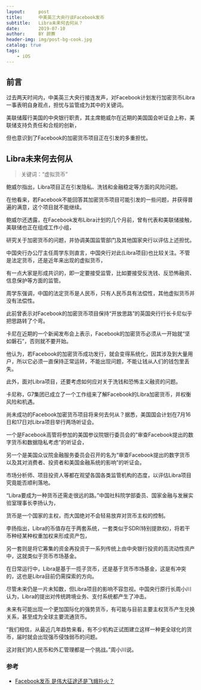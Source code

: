 ```yaml
---
layout:     post
title:      中美英三大央行谈Facebook发币
subtitle:   Libra未来何去何从？
date:       2019-07-10
author:     BY 颜赛
header-img: img/post-bg-cook.jpg
catalog: true
tags:
    - iOS
---
```


## 前言

过去两天时间内，中美英三大央行接连发声，对Facebook计划发行加密货币Libra一事表明自身观点，担忧与监管成为其中的关键词。

美联储履行美国的中央银行职责，其主席鲍威尔在近期的美国国会听证会上称，美联储支持负责任和合规的创新，

但也意识到了Facebook的加密货币项目正在引发的多重担忧。




## Libra未来何去何从

>关键词：“虚拟货币”


鲍威尔指出，Libra项目正在引发隐私、洗钱和金融稳定等方面的风险问题。

在他看来，若Facebook不能回答其加密货币项目可能引发的一些问题，并获得普遍的满意，这个项目就不能继续。

鲍威尔还透露，在Facebook发布Libra计划的几个月前，曾有代表和美联储接触，美联储也正在组成工作小组，

研究关于加密货币的问题，并协调美国监管部门及其他国家央行以评估上述担忧。

中国央行办公厅主任周学东则直言，中国央行对此(Libra项目)也比较关注。不管是法定货币，还是近年来出现的虚拟货币，

有一点大家是形成共识的，即一定要接受监管，比如要接受反洗钱、反恐怖融资、信息保护等方面的监管。

周学东强调，中国的法定货币是人民币，只有人民币具有法偿性，其他虚拟货币并没有法偿性。

此前曾表示对Facebook的加密货币项目保持“开放思路”的英国央行行长卡尼似乎把思路转了个弯。

卡尼在近期的一个新闻发布会上表示，Facebook的加密货币必须从一开始就“坚如磐石”，否则就不要开始。

他认为，若Facebook的加密货币成功发行，就会变得系统化，因其涉及到大量用户，所以它必须一直保持正常运转，不能出现问题，不能让钱从人们的钱包里丢失。

此外，面对Libra项目，还要考虑如何应对关于洗钱和恐怖主义融资的问题。

卡尼称，G7集团已成立了一个工作组来了解Facebook的Libra加密货币，并权衡风险和机遇。

尚未成功的Facebook加密货币项目将来何去何从？据悉，美国国会计划在7月16日和17日对Libra项目举行两场听证会。

一个是Facebook高管将参加的美国参议院银行委员会的“审查Facebook提出的数字货币和数据隐私考虑”的听证会，

另一个是美国众议院金融服务委员会召开的名为“审查Facebook提出的数字货币以及其对消费者、投资者和美国金融系统的影响”的听证会。

市场分析师、项目投资人等都在观望各国各类监管机构的态度，以评估Libra项目究竟能否顺利落地。

“Libra要成为一种货币还需走很远的路。”中国社科院学部委员、国家金融与发展实验室理事长李扬认为，

货币是一个国家的主权，而大国绝对不会轻易放弃对货币主权的控制。

李扬指出，Libra的币值存在于两套系统，一套类似于SDR(特别提款权)，将若干币种经某种权重加权来形成资产包，

另一套则是将它筹集的资金再投资于一系列传统上由中央银行投资的高流动性资产中，这就类似于货币市场基金。

在日常运行中，Libra是基于一揽子货币，还是基于货币市场基金，这是有冲突的，这也是Libra目前仍需探索的方向。


尽管未来仍是一片未知数，但Libra项目的影响不容忽视。中国央行原行长周小川认为，Libra的提出对传统跨境业务、支付系统都产生了冲击。


未来有可能出现一个更加国际化的强势货币，有可能与目前主要主权货币产生兑换关系，甚至成为全球主要流通货币。

“我们相信，从最近几年趋势来看，有不少机构正试图建立这样一种更全球化的货币，届时就会出现强币侵蚀弱币的问题。

这对我们的人民币和外汇管理都是一个挑战。”周小川说。

### 参考

- [Facebook发币 是伟大征途还是飞蛾扑火？](https://finance.sina.com.cn/stock/usstock/c/2019-06-19/doc-ihytcerk7854166.shtml)

 

